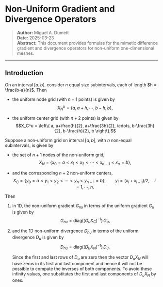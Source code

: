 # Non-Uniform Gradient and Divergence Operators

> **Author:** Miguel A. Dumett  
> **Date:** 2025-03-23  
> **Abstract:** This document provides formulas for the mimetic difference gradient
> and divergence operators for non-uniform one-dimensional meshes.

---

## Introduction

On an interval $[a,b]$, consider $n$ equal size subintervals, each of
length $h = \frac{b-a}{n}$. Then

-   the uniform node grid (with $n+1$ points) is given by
    $$X_N^u = \{ a, a+h, \cdots, b-h, b \},$$

-   the uniform center grid (with $n+2$ points) is given by
    $$X_C^u = \left\{ a, a+\frac{h}{2}, a+\frac{3h}{2}, \cdots, b-\frac{3h}{2}, b-\frac{h}{2}, b \right\},$$

Suppose a non-uniform grid on interval $[a,b]$, with $n$ non-equal
subintervals, is given by

-   the set of $n+1$ nodes of the non-uniform grid,
    $$X_N = \{ x_0 = a < x_1 < x_2 < \cdots < x_{n-1} < x_n = b \},$$

-   and the corresponding $n+2$ non-uniform centers,
    $$X_C = \{ y_0 = a < y_1 < y_2 < \cdots < y_n < y_{n+1} = b \}, \qquad y_i = (x_i + x_{i-1})/2, \quad i = 1,\cdots,n.$$

Then

1.  In 1D, the non-uniform gradient $G_{nu}$ in terms of the uniform
    gradient $G_u$ is given by
    $$G_{nu} = \text{diag}((G_u X_C)^{-1}) \, G_u,$$

2.  and the 1D non-uniform divergence $D_{nu}$ in terms of the uniform
    divergence $D_u$ is given by
    $$D_{nu} = \text{diag}((D_u X_N)^{-1}) \, D_u.$$

    Since the first and last rows of $D_u$ are zero then the vector
    $D_u X_N$ will have zeros in its first and last component and hence
    it will not be possible to compute the inverses of both components.
    To avoid these infinity values, one substitutes the first and last
    components of $D_u X_N$ by ones.
